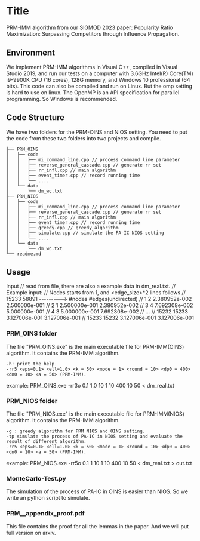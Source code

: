 # Title

PRM-IMM algorithm from our SIGMOD 2023 paper: Popularity Ratio Maximization: Surpassing Competitors through Influence Propagation.

## Environment

We implement PRM-IMM algorithms in Visual C++, compiled in Visual Studio 2019, and run our tests on a computer with 3.6GHz Intel(R) Core(TM) i9-9900K CPU (16 cores), 128G memory, and Windows 10 professional (64 bits).
This code can also be compiled and run on Linux. But the omp setting is hard to use on linux. The OpenMP is an API specification for parallel programming. So Windows is recommended.

## Code Structure
We have two folders for the PRM-OINS and NIOS setting. You need to put the code from these two folders into two projects and compile.
```
├── PRM_OINS
│   ├── code
│   │   ├── mi_command_line.cpp // process command line parameter
│   │	├── reverse_general_cascade.cpp // generate rr set
│   │	├── rr_infl.cpp // main algorithm
│   │	├── event_timer.cpp // record running time
│   │	└── ....			
│   └── data
│       └── dm_wc.txt	
├── PRM_NIOS
│   ├── code
│   │   ├── mi_command_line.cpp // process command line parameter
│   │	├── reverse_general_cascade.cpp // generate rr set
│   │	├── rr_infl.cpp // main algorithm
│   │	├── event_timer.cpp // record running time
│   │	├── greedy.cpp // greedy algorithm
│   │	├── simulate.cpp // simulate the PA-IC NIOS setting
│   │	└── ....			
│   └── data
│       └── dm_wc.txt	
└── readme.md
```
## Usage
Input
// read from file, there are also a example data in dm_real.txt.
	// Example input:          // Nodes starts from 1, and <edge_size>*2 lines follows
	//	15233 58891 ---------> #nodes #edges(undirected)
	//	1 2 2.380952e-002 2.500000e-001
	//	2 1 2.500000e-001 2.380952e-002
	//	3 4 7.692308e-002 5.000000e-001
	//	4 3 5.000000e-001 7.692308e-002
	//	...
	//	15232 15233 3.127006e-001 3.127006e-001
	//	15233 15232 3.127006e-001 3.127006e-001

### PRM_OINS folder
The file "PRM_OINS.exe" is the main executable file for PRM-IMM(OINS) algorithm. It contains the PRM-IMM algorithm.

	-h: print the help
	-rr5 <eps=0.1> <ell=1.0> <k = 50> <mode = 1> <round = 10> <dp0 = 400> <dn0 = 10> <a = 50> (PRM-IMM).

example: PRM_OINS.exe -rr3o 0.1 1.0 10 1 10 400 10 50 < dm_real.txt

### PRM_NIOS folder
The file "PRM_NIOS.exe" is the main executable file for PRM-IMM(NIOS) algorithm. It contains the PRM-IMM algorithm.

	-g : greedy algorithm for PRM NIOS and OINS setting.
	-tp simulate the process of PA-IC in NIOS setting and evaluate the result of different algorithm.
	-rr5 <eps=0.1> <ell=1.0> <k = 50> <mode = 1> <round = 10> <dp0 = 400> <dn0 = 10> <a = 50> (PRM-IMM).

example: PRM_NIOS.exe -rr5o 0.1 1 10 1 10 400 10 50 < dm_real.txt > out.txt

### MonteCarlo-Test.py
The simulation of the process of PA-IC in OINS is easier than NIOS. So we write an python script to simulate.

### PRM__appendix_proof.pdf

This file contains the proof for all the lemmas in the paper. And we will put full version on arxiv.


